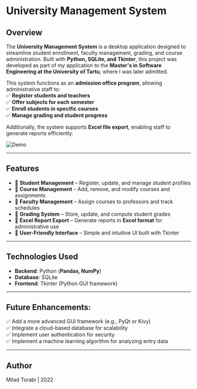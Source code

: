 # University Management System

## Overview  
The **University Management System** is a desktop application designed to streamline student enrollment, faculty management, grading, and course administration. Built with **Python, SQLite, and Tkinter**, this project was developed as part of my application to the **Master's in Software Engineering at the University of Tartu**, where I was later admitted.  

This system functions as an **admission office program**, allowing administrative staff to:  
✅ **Register students and teachers**  
✅ **Offer subjects for each semester**  
✅ **Enroll students in specific courses**  
✅ **Manage grading and student progress**  

Additionally, the system supports **Excel file export**, enabling staff to generate reports efficiently.  

![Demo](https://github.com/miladtorabi65/Tartu-project10/blob/0779d7b8f9a1e0d7d623a2f72066f5b6001a5b45/Tartu%20-%20Run.gif)

---

## **Features**  
- 📌 **Student Management** – Register, update, and manage student profiles  
- 📌 **Course Management** – Add, remove, and modify courses and assignments  
- 📌 **Faculty Management** – Assign courses to professors and track schedules  
- 📌 **Grading System** – Store, update, and compute student grades  
- 📌 **Excel Report Export** – Generate reports in **Excel format** for administrative use  
- 📌 **User-Friendly Interface** – Simple and intuitive UI built with Tkinter  

---

## **Technologies Used**  
- **Backend**: Python (**Pandas, NumPy**)  
- **Database**: SQLite  
- **Frontend**: Tkinter (Python GUI framework)  

---

## **Future Enhancements:**  

✅ Add a more advanced GUI framework (e.g., PyQt or Kivy)  
✅ Integrate a cloud-based database for scalability  
✅ Implement user authentication for security  
✅ Implement a machine learning algorithm for analyzing entry data  

---

## **Author**
Milad Torabi | 2022 
